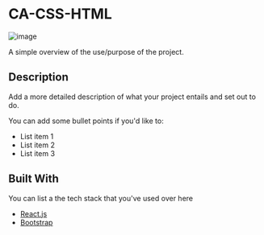 # CA-CSS-HTML

![image](https://github.com/Ole12345678910/-CA-CSS-HTML-css/assets/144427985/f0d4608f-0d34-4401-ae0c-6dc2a42ccb50)

A simple overview of the use/purpose of the project.

## Description

Add a more detailed description of what your project entails and set out to do.

You can add some bullet points if you'd like to:

- List item 1
- List item 2
- List item 3

## Built With

You can list a the tech stack that you've used over here

- [React.js](https://reactjs.org/)
- [Bootstrap](https://getbootstrap.com)
